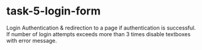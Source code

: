 # task-5-login-form
Login Authentication &amp; redirection to a page if authentication is successful. If number of login attempts exceeds more than 3 times disable textboxes with error message.
